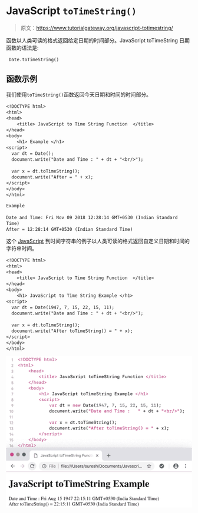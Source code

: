 # JavaScript `toTimeString()`

> 原文：<https://www.tutorialgateway.org/javascript-totimestring/>

函数以人类可读的格式返回给定日期的时间部分。JavaScript toTimeString 日期函数的语法是:

```
 Date.toTimeString()
```

## 函数示例

我们使用`toTimeString()`函数返回今天日期和时间的时间部分。

```
<!DOCTYPE html>
<html>
<head>
    <title> JavaScript to Time String Function  </title>
</head>
<body>
    <h1> Example </h1>
<script>
  var dt = Date();  
  document.write("Date and Time : " + dt + "<br/>");

  var x = dt.toTimeString();
  document.write("After = " + x);
</script>
</body>
</html>
```

```
Example

Date and Time: Fri Nov 09 2018 12:28:14 GMT+0530 (Indian Standard Time)
After = 12:28:14 GMT+0530 (Indian Standard Time)
```

这个 [JavaScript](https://www.tutorialgateway.org/javascript/) 到时间字符串的例子以人类可读的格式返回自定义日期和时间的字符串时间。

```
<!DOCTYPE html>
<html>
<head>
    <title> JavaScript to Time String Function  </title>
</head>
<body>
    <h1> JavaScript to Time String Example </h1>
<script>
  var dt = Date(1947, 7, 15, 22, 15, 11);
  document.write("Date and Time : " + dt + "<br/>");

  var x = dt.toTimeString();
  document.write("After toTimeString() = " + x);
</script>
</body>
</html>
```

![JavaScript toTimeString Function 2](img/f242ed51438f186be85cadba9951c53d.png)
